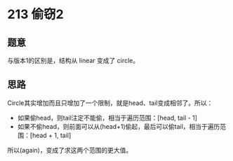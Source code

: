 # 213 偷窃2

## 题意

与版本1的区别是，结构从 linear 变成了 circle。

## 思路

Circle其实增加而且只增加了一个限制，就是head、tail变成相邻了。所以：

- 如果偷head，则tail注定不能偷，相当于遍历范围：[head, tail - 1]
- 如果不偷head，则前面可以从(head+1)偷起，最后可以偷tail，相当于遍历范围：[head + 1, tail]

所以(again)，变成了求这两个范围的更大值。
